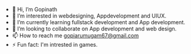 - 👋 Hi, I’m Gopinath
- 👀 I’m interested in webdesigning, Appdevelopment and UIUX. 
- 🌱 I’m currently learning fullstack development and App development.
- 💞️ I’m looking to collaborate on App development and web design.
- 📫 How to reach me gopiarumugam67@gmail.com
- ⚡ Fun fact: I'm intrested in games.

<!---
Gopiarumugam67/Gopiarumugam67 is a ✨ special ✨ repository because its `README.md` (this file) appears on your GitHub profile.
You can click the Preview link to take a look at your changes.
--->
